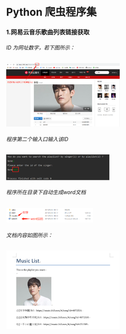 # Python 爬虫程序集


### 1.网易云音乐歌曲列表链接获取
  
###### ID 为网址数字，若下图所示：  
<img src="image/music_01.png" style="zoom:30%">
  
###### 程序第二个输入口输入该ID
<img src="image/music_02.png" style="zoom:30%">
  
###### 程序所在目录下自动生成word文档
<img src="image/music_03.png" style="zoom:30%">
  
###### 文档内容如图所示：
<img src="image/music_04.png" style="zoom:30%">
  
